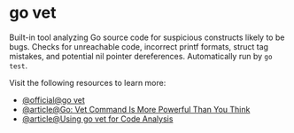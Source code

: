 # go vet

Built-in tool analyzing Go source code for suspicious constructs likely to be bugs. Checks for unreachable code, incorrect printf formats, struct tag mistakes, and potential nil pointer dereferences. Automatically run by `go test`.

Visit the following resources to learn more:

- [@official@go vet](https://pkg.go.dev/cmd/vet)
- [@article@Go: Vet Command Is More Powerful Than You Think](https://medium.com/a-journey-with-go/go-vet-command-is-more-powerful-than-you-think-563e9fdec2f5)
- [@article@Using go vet for Code Analysis](https://medium.com/a-journey-with-go/go-vet-command-is-more-powerful-than-you-think-563e9fdec2f5)